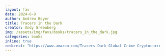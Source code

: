 ```yaml
---
layout: fav
date: 2024-6-8
author: Andrew Boyer
title: Tracers in the Dark
creator: Andy Greenberg
img: /assets/img/favs/books/tracers_in_the_dark.jpg
categories: books
inline: true
redirect: "https://www.amazon.com/Tracers-Dark-Global-Crime-Cryptocurrency/dp/0385548095"
---
```

